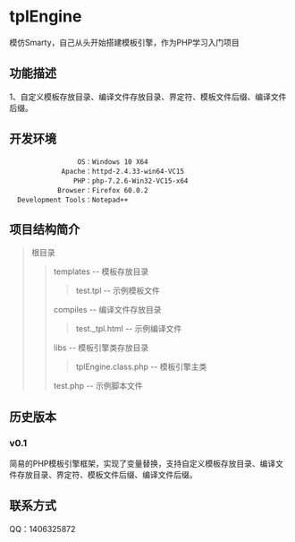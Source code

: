 # tplEngine
模仿Smarty，自己从头开始搭建模板引擎，作为PHP学习入门项目

## 功能描述
1、自定义模板存放目录、编译文件存放目录、界定符、模板文件后缀、编译文件后缀。

## 开发环境
	                 OS：Windows 10 X64
                 Apache：httpd-2.4.33-win64-VC15
                    PHP：php-7.2.6-Win32-VC15-x64
                Browser：Firefox 60.0.2
      Development Tools：Notepad++

## 项目结构简介
> 根目录
>> templates				-- 模板存放目录
>>> test.tpl				-- 示例模板文件
>> 
>> compiles					-- 编译文件存放目录
>>> test._tpl.html			-- 示例编译文件
>> 
>> libs						-- 模板引擎类存放目录
>>> tplEngine.class.php		-- 模板引擎主类
>> 
>> test.php					-- 示例脚本文件

## 历史版本
### v0.1
简易的PHP模板引擎框架，实现了变量替换，支持自定义模板存放目录、编译文件存放目录、界定符、模板文件后缀、编译文件后缀。

## 联系方式
QQ：1406325872
